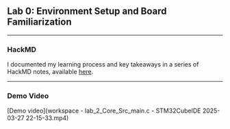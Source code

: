 ## Lab 0: Environment Setup and Board Familiarization

---
### HackMD
I documented my learning process and key takeaways in a series of HackMD notes, available [here](https://hackmd.io/@GDIF3DlmRBa7hCk6nQfzkQ/rysjzVsuex).

---
### Demo Video
[Demo video](workspace - lab_2_Core_Src_main.c - STM32CubeIDE 2025-03-27 22-15-33.mp4)
